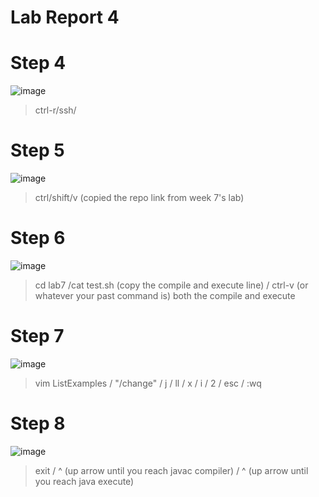 Lab Report 4
=========
# **Step 4**

![image](https://github.com/doanhandonly/cse15l-lab-reports/assets/127058698/727735ad-fdb8-4df5-939e-706cc20eccf1)

>ctrl-r/ssh/<enter>

# **Step 5**

![image](https://github.com/doanhandonly/cse15l-lab-reports/assets/127058698/f743bf16-bd7d-4929-9991-279fe16e49a3)

>ctrl/shift/v (copied the repo link from week 7's lab) 

# **Step 6**

![image](https://github.com/doanhandonly/cse15l-lab-reports/assets/127058698/d35f61f3-cf1d-4f06-896b-d34ebf86e4fb)

>cd lab7 <enter> /cat test.sh (copy the compile and execute line) <enter> / ctrl-v (or whatever your past command is) both the compile and execute

# **Step 7**

![image](https://github.com/doanhandonly/cse15l-lab-reports/assets/127058698/423a0632-9ddf-418e-b4ce-efab8d2d1b59)

>vim ListExamples <enter>/ "/change" <enter> / j / ll / x / i / 2 / esc / <shift> :wq <enter>
  
# **Step 8**

![image](https://github.com/doanhandonly/cse15l-lab-reports/assets/127058698/18b55e90-0f22-4f11-bcec-b94da424bee4)
   
> exit <enter> / ^ (up arrow until you reach javac compiler) <enter> / ^ (up arrow until you reach java execute) <enter> 
